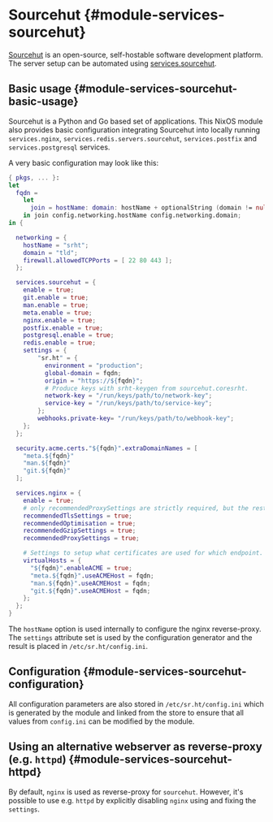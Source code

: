 # Sourcehut {#module-services-sourcehut}

[Sourcehut](https://sr.ht.com/) is an open-source,
self-hostable software development platform. The server setup can be automated using
[services.sourcehut](#opt-services.sourcehut.enable).

## Basic usage {#module-services-sourcehut-basic-usage}

Sourcehut is a Python and Go based set of applications.
This NixOS module also provides basic configuration integrating Sourcehut into locally running
`services.nginx`, `services.redis.servers.sourcehut`, `services.postfix`
and `services.postgresql` services.

A very basic configuration may look like this:
```nix
{ pkgs, ... }:
let
  fqdn =
    let
      join = hostName: domain: hostName + optionalString (domain != null) ".${domain}";
    in join config.networking.hostName config.networking.domain;
in {

  networking = {
    hostName = "srht";
    domain = "tld";
    firewall.allowedTCPPorts = [ 22 80 443 ];
  };

  services.sourcehut = {
    enable = true;
    git.enable = true;
    man.enable = true;
    meta.enable = true;
    nginx.enable = true;
    postfix.enable = true;
    postgresql.enable = true;
    redis.enable = true;
    settings = {
        "sr.ht" = {
          environment = "production";
          global-domain = fqdn;
          origin = "https://${fqdn}";
          # Produce keys with srht-keygen from sourcehut.coresrht.
          network-key = "/run/keys/path/to/network-key";
          service-key = "/run/keys/path/to/service-key";
        };
        webhooks.private-key= "/run/keys/path/to/webhook-key";
    };
  };

  security.acme.certs."${fqdn}".extraDomainNames = [
    "meta.${fqdn}"
    "man.${fqdn}"
    "git.${fqdn}"
  ];

  services.nginx = {
    enable = true;
    # only recommendedProxySettings are strictly required, but the rest make sense as well.
    recommendedTlsSettings = true;
    recommendedOptimisation = true;
    recommendedGzipSettings = true;
    recommendedProxySettings = true;

    # Settings to setup what certificates are used for which endpoint.
    virtualHosts = {
      "${fqdn}".enableACME = true;
      "meta.${fqdn}".useACMEHost = fqdn;
      "man.${fqdn}".useACMEHost = fqdn;
      "git.${fqdn}".useACMEHost = fqdn;
    };
  };
}
```

  The `hostName` option is used internally to configure the nginx
reverse-proxy. The `settings` attribute set is
used by the configuration generator and the result is placed in `/etc/sr.ht/config.ini`.

## Configuration {#module-services-sourcehut-configuration}

All configuration parameters are also stored in
`/etc/sr.ht/config.ini` which is generated by
the module and linked from the store to ensure that all values from `config.ini`
can be modified by the module.

## Using an alternative webserver as reverse-proxy (e.g. `httpd`) {#module-services-sourcehut-httpd}

By default, `nginx` is used as reverse-proxy for `sourcehut`.
However, it's possible to use e.g. `httpd` by explicitly disabling
`nginx` using [](#opt-services.nginx.enable) and fixing the
`settings`.

